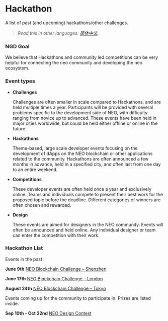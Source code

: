 # Hackathon

A list of past (and upcoming) hackathons/other challenges. 

> *Read this in other languages: [简体中文](README.zh-cn.md).*

### NGD Goal

We believe that Hackathons and community led competitions can be very helpful for connecting the neo community and developing the neo ecosystem.

### Event types
- **Challenges**

  Challenges are often smaller in scale compared to Hackathons, and are held multiple times a year. Participants will be provided with several problems specific to the development side of NEO, with difficulty ranging from novice up to advanced. These events have been held in major cities worldwide, but could be held either offline or online in the future. 

- **Hackathons** 

  Theme-based, large scale developer events focusing on the development of dApps on the NEO blockchain or other applications related to the community. Hackathons are often announced a few months in advance, held in a specified city, and often last from one day to an entire weekend. 

- **Competitions**

  These developer events are often held once a year and exclusively online. Teams and individuals compete to present their best work for the proposed topic before the deadline. Different categories of winners are often chosen and rewarded. 

- **Design**

  These events are aimed for designers in the NEO community. Events will often be announced and held online. Any individual designer or team can enter the competition with their work. 

### Hackathon List

Events in the past

**June 9th** [NEO Blockchain Challenge – Shenzhen](6.09%20NEO%20Blockchain%20Challenge%20-%20Shenzhen.md)

**June 17th** [NEO Blockchain Challenge – London](6.17%20NEO%20Blockchain%20Challenge%20-%20London.md)

**August 24th** [NEO Blockchain Challenge – Tokyo](8.24%20NEO%20Blockchain%20Challenge%20-%20Tokyo.md)

Events coming up for the community to participate in. Prizes are listed inside.

**Sep 10th - Oct 22nd** [NEO Design Contest](9.10%20NEO%20Design%20Contest.md)
